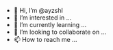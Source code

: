 - 👋 Hi, I’m @ayzshl
- 👀 I’m interested in ...
- 🌱 I’m currently learning ...
- 💞️ I’m looking to collaborate on ...
- 📫 How to reach me ...

<!---
ayzshl/ayzshl is a ✨ special ✨ repository because its `README.md` (this file) appears on your GitHub profile.
You can click the Preview link to take a look at your changes.
--->
